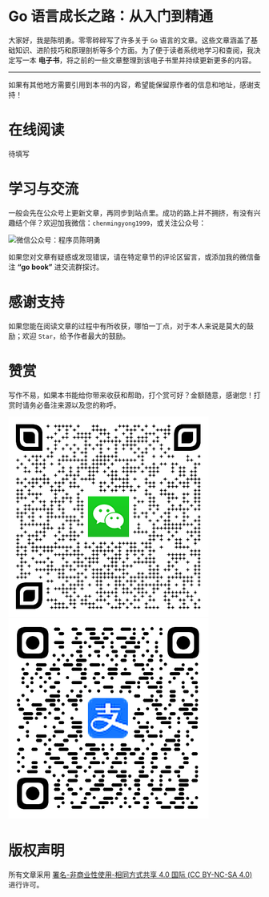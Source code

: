 # Go 语言成长之路：从入门到精通
大家好，我是陈明勇。零零碎碎写了许多关于 `Go` 语言的文章。这些文章涵盖了基础知识、进阶技巧和原理剖析等多个方面。为了便于读者系统地学习和查阅，我决定写一本 **电子书**，将之前的一些文章整理到该电子书里并持续更新更多的内容。

---

如果有其他地方需要引用到本书的内容，希望能保留原作者的信息和地址，感谢支持！

# 在线阅读
待填写

# 学习与交流
一般会先在公众号上更新文章，再同步到站点里。成功的路上并不拥挤，有没有兴趣结个伴？欢迎加我微信：`chenmingyong1999`，或关注公众号：

![微信公众号：程序员陈明勇](/wx-gzh-qrcode.jpeg)

如果您对文章有疑惑或发现错误，请在特定章节的评论区留言，或添加我的微信备注 **“go book”** 进交流群探讨。

# 感谢支持
如果您能在阅读文章的过程中有所收获，哪怕一丁点，对于本人来说是莫大的鼓励；欢迎 `Star`，给予作者最大的鼓励。

# 赞赏
写作不易，如果本书能给你带来收获和帮助，打个赏可好？金额随意，感谢您！打赏时请务必备注来源以及您的称呼。

<div>
  <img src="https://raw.githubusercontent.com/chenmingyong0423/blog/master/images/wx-pay.png" alt="陈明勇的微信二维码">
  <img src="https://raw.githubusercontent.com/chenmingyong0423/blog/master/images/ali-pay.png" alt="陈明勇的支付宝二维码">
</div>

# 版权声明
所有文章采用 [署名-非商业性使用-相同方式共享 4.0 国际 (CC BY-NC-SA 4.0)](https://creativecommons.org/licenses/by-nc-sa/4.0/deed.zh) 进行许可。
